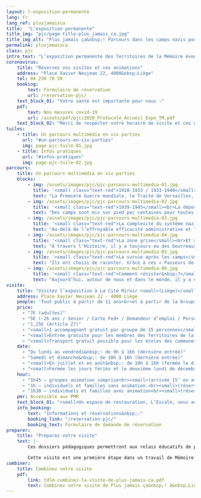 ```yaml
---
layout: l-exposition-permanente
lang: fr
lang_ref: plusjamaisca
title:  "L'exposition permanente"
title_img: "pjc/page-title-plus_jamais_ca.jpg"
title_img_alt: "Plus jamais ça&nbsp;! Parcours dans les camps nazis pour resister aujourd'hui"
permalink: plusjamaisca
class: pjc
intro_text: "L’exposition permanente des Territoires de la Mémoire évoque le cheminement des déportés dans les camps nazis. Très vite, on réalise que l’interrompre est impossible. Guidé par la voix de l’acteur Pierre Arditi, le son, les images et les jeux de lumière, le visiteur est amené à découvrir des espaces qui explorent l’une des pages les plus sombres de notre Histoire : la Seconde Guerre mondiale, la montée du nazisme, les camps de concentration et d’extermination. Le parcours se prolonge par des témoignages et évoque la survie après la captivité. À l’issue de cette visite intense et émouvante, chacun est confronté à la réalité actuelle et s’interroge : que faire et comment résister aujourd’hui&nbsp;?"
coronavirus:
    title: "Réservez vos visites et vos animations"
    address: "Place Xavier Neujean 22, 4000&nbsp;Liège"
    tel: 04 230 70 50
    booking:
        text: Formulaire de réservation
        url: /reservation-pjc/
    text_block_01: "Votre santé est importante pour nous :"
    pdf:
        text: Nos mesures covid-19
        url: /assets/pdf/pjc/2020_Protocole_Accueil_Expo_TM.pdf
    text_block_02: "Merci de respecter votre horaire de visite et ces nouvelles mesures pour le bon déroulement des visites."
tuiles:
    - title: Un parcours multimédia en six parties 
      url: "#un-parcours-en-six-parties"
      img: page-pjc-tuile-01.jpg
    - title: Infos pratiques
      url: "#infos-pratiques"
      img: page-pjc-tuile-02.jpg
parcours:
    title: Un parcours multimédia en six parties
    blocks:
        - img: /assets/images/pjc/pjc-parcours-multimedia-01.jpg
          title: '<small class="text-red">1918-1933 / 1933-1940</small><br>La Seconde Guerre mondiale est en marche'
          text: "La Première Guerre mondiale, le Traité de Versailles, la montée du nazisme, la situation en Allemagne, <em>Mein Kampf</em>, la répression et les lois anti-juives, les jeunesses hitlériennes, l’euthanasie d’État."
        - img: /assets/images/pjc/pjc-parcours-multimedia-02.jpg
          title: '<small class="text-red">1939-1945</small><br>La déportation, les camps de concentration et les centres d’extermination. Une même finalité : la mort&nbsp;!'
          text: "Des camps sont mis sur pied par centaines pour toutes celles et ceux qui ne répondent pas aux «&nbsp;critères&nbsp;» nazis. Dix millions de victimes sont déportées à cause de leurs idées, de leur engagement, de leur appartenance à une communauté, de leurs croyances ou de leur mode de vie."
        - img: /assets/images/pjc/pjc-parcours-multimedia-03.jpg
          title: '<small class="text-red">La complexité du système nazi</small><br>Comment tout cela a-t-il été possible&nbsp;?'
          text: "Au-delà de l’effroyable efficacité administrative et logistique, d’une bureaucratie aveugle et de l’obsession de soumettre et d’exterminer, la question reste entière&nbsp;: qui est responsable&nbsp;?"
        - img: /assets/images/pjc/pjc-parcours-multimedia-04.jpg
          title: '<small class="text-red">La zone grise</small><br>Et moi&nbsp;?'
          text: "À travers l'Histoire, il y a toujours eu des bourreaux et des victimes, des témoins et des personnes en résistance… tous humains. Néanmoins, ces notions ne sont pas figées: elles s'entremêlent et évoluent dans la nuance. Cette partie interpelle le visiteur en lui posant la question&nbsp;: quels sont les leviers qui nous amènent, en tant que citoyens, à résister à ce qui nous révolte&nbsp;?"
        - img: /assets/images/pjc/pjc-parcours-multimedia-05.jpg
          title: '<small class="text-red">La survie après les camps</small><br>Et les témoignages&nbsp;!'
          text: "Ils ont choisi de raconter. Grâce à ces « Passeurs de Mémoire », on comprend toute l’importance du travail de Mémoire."
        - img: /assets/images/pjc/pjc-parcours-multimedia-06.jpg
          title: '<small class="text-red">Comment résister&nbsp;?</small><br>Décoder les mécanismes qui mènent à la peur, à la haine et aux exclusions.'
          text: "Aujourd’hui, autour de nous et dans le monde, il y a encore beaucoup trop d’inacceptables. Et toi, seras-tu un simple spectateur&nbsp;? Ou seras-tu, au contraire, un acteur capable de voir les injustices et de dénoncer les dangers qui menacent nos libertés&nbsp;?"
visite:
    title: "Visitez l’exposition à La Cité Miroir <small>(Liège)</small>"
    address: Place Xavier Neujean 22 - 4000 Liège
    people: 'Tout public à partir de 11 ans<br>et à partir de la 6<sup>e</sup> primaire pour les groupes scolaires<br><small>(Capacité de l’exposition :  11-15 ans [25 pers.] | 15 ans et + [20 pers.])</small>'
    price:
      - "7€ (adultes)"
      - "5€ (-26 ans / Senior / Carte Fed+ / Demandeur d’emploi / Personne handicapée)"
      - "1,25€ (Article 27)"
      - "<small>1 accompagnant gratuit par groupe de 15 personnes</small>"
      - "<small>Entrée gratuite pour les membres des Territoires de la Mémoire asbl, les possesseurs d'une carte Région wallonne, Carte Prof, Educpass ou Leraren Kaart et le 1<sup>er</sup> dimanche de chaque mois.</small>"
      - "<small>Transport gratuit possible pour les écoles des communes, provinces et institutions membres du Réseau Territoires de Mémoire, contactez-nous.</small>"
    date:
      - "Du lundi au vendredi&nbsp;: de 9h à 16h (dernière entrée)"
      - "Samedi et dimanche&nbsp;: de 10h à 16h (dernière entrée)"
      - "<small>En juillet et en août&nbsp;: de 10h à 16h (fermée le dimanche)</small>"
      - "<small>Fermée les jours fériés et le deuxième lundi de décembre ainsi que les 27/09, 24/12 et 31/12</small>"
    hour:
      - "1h45 – groupes animation comprise<br><small>(arrivée 15’ en avance, réservation obligatoire).</small>"
      - "1h – individuels et familles sans animation.<br><small>(réservation conseillée, particulièrement en période scolaire)</small>"
      - "1h30 – individuels et familles avec animation<br><small>(réservation obligatoire, sous réserves de disponibilités)</small>"
    pmr: Accessible aux PMR
    text_block_01: "<small>Un espace de restauration, L’Escale, vous accueille le midi. Aussi, vos groupes disposeront d’un espace d’attente. Renseignements : +32 (0)4 230 70 62</small>"
    info_booking:
        text: "Informations et réservations&nbsp;:"
        booking_link: "/reservation-pjc/"
        booking_text: Formulaire de demande de réservation
preparer:
    title: "Préparez votre visite"
    text: |- 
        Ces dossiers pédagogiques permettront aux relais éducatifs de préparer une visite aux Territoires de la Mémoire en abordant les éléments indispensables à la compréhension de l’exposition « Plus jamais ça ! Parcours dans les camps nazis pour résister aujourd’hui ».

        Cette visite est une première étape dans un travail de Mémoire qui pourrait se prolonger... Pour ce faire, d’autres ressources sont à votre disposition, notamment via la [bibliothèque George Orwell](/bibliotheque) ou encore à la [librairie Stéphane Hessel](/bibliotheque).
combiner:
    title: Combinez votre visite
    pdf:
        link: tdlm-combinez-la-visite-de-plus-jamais-ca.pdf
        text: Combinez votre visite de Plus jamais ça&nbsp;! à&nbsp;Liège
---
```

